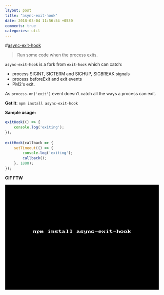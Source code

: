 ```yaml
---
layout: post
title: "async-exit-hook"
date: 2018-03-04 11:56:54 +0530
comments: true
categories: util
---
```


#[async-exit-hook](https://www.npmjs.com/package/async-exit-hook)
> Run some code when the process exits.

`async-exit-hook` is a fork from `exit-hook` which can catch:

* process SIGINT, SIGTERM and SIGHUP, SIGBREAK signals
* process beforeExit and exit events
* PM2's exit.

As `process.on('exit')` event doesn't catch all the ways a process can exit.

__Get it:__ `npm install async-exit-hook`

__Sample usage:__

```js
exitHook(() => {
    console.log('exiting');
});

exitHook(callback => {
    setTimeout(() => {
        console.log('exiting');
        callback();
    }, 1000);
});
```

__GIF FTW__

![async-exit-hook](/images/async-exit-hook/async-exit-hook.gif)



